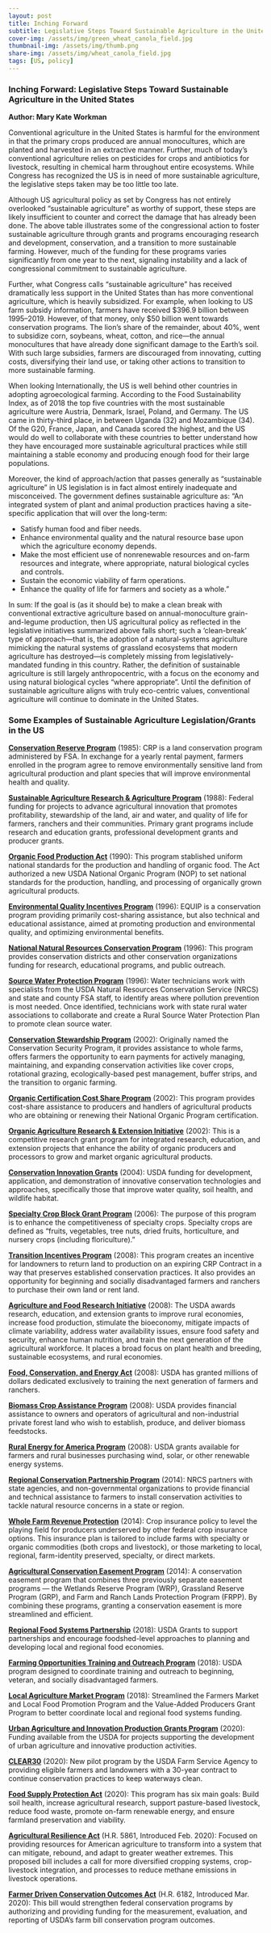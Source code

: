 ```yaml
---
layout: post
title: Inching Forward
subtitle: Legislative Steps Toward Sustainable Agriculture in the United States
cover-img: /assets/img/green_wheat_canola_field.jpg
thumbnail-img: /assets/img/thumb.png
share-img: /assets/img/wheat_canola_field.jpg
tags: [US, policy]
---
```

### Inching Forward: Legislative Steps Toward Sustainable Agriculture in the United States
**Author:  Mary Kate Workman**

Conventional agriculture in the United States is harmful for the environment in that the primary crops produced are annual monocultures, which are planted and harvested in an extractive manner. Further, much of today’s conventional agriculture relies on pesticides for crops and antibiotics for livestock, resulting in chemical harm throughout entire ecosystems. While Congress has recognized the US is in need of more sustainable agriculture, the legislative steps taken may be too little too late. 

Although US agricultural policy as set by Congress has not entirely overlooked “sustainable agriculture” as worthy of support, these steps are likely insufficient to counter and correct the damage that has already been done.  The above table illustrates some of the congressional action to foster sustainable agriculture through grants and programs encouraging research and development, conservation, and a transition to more sustainable farming. However, much of the funding for these programs varies significantly from one year to the next, signaling instability and a lack of congressional commitment to sustainable agriculture. 

Further, what Congress calls “sustainable agriculture” has received dramatically less support in the United States than has more conventional agriculture, which is heavily subsidized. For example, when looking to US farm subsidy information, farmers have received $396.9 billion between 1995–2019. However, of that money, only $50 billion went towards conservation programs. The lion’s share of the remainder, about 40%, went to subsidize corn, soybeans, wheat, cotton, and rice—the annual monocultures that have already done significant damage to the Earth’s soil.  With such large subsidies, farmers are discouraged from innovating, cutting costs, diversifying their land use, or taking other actions to transition to more sustainable farming. 

When looking Internationally, the US is well behind other countries in adopting agroecological farming. According to the Food Sustainability Index, as of 2018 the top five countries with the most sustainable agriculture were Austria, Denmark, Israel, Poland, and Germany. The US came in thirty-third place, in between Uganda (32) and Mozambique (34).  Of the G20, France, Japan, and Canada scored the highest,  and the US would do well to collaborate with these countries to better understand how they have encouraged more sustainable agricultural practices while still maintaining a stable economy and producing enough food for their large populations.  

Moreover, the kind of approach/action that passes generally as “sustainable agriculture” in US legislation is in fact almost entirely inadequate and misconceived. The government defines sustainable agriculture as: “An integrated system of plant and animal production practices having a site-specific application that will over the long-term:
* Satisfy human food and fiber needs.
* Enhance environmental quality and the natural resource base upon which the agriculture economy depends.
* Make the most efficient use of nonrenewable resources and on-farm resources and integrate, where appropriate, natural biological cycles and controls.
* Sustain the economic viability of farm operations.
* Enhance the quality of life for farmers and society as a whole.”   

In sum: If the goal is (as it should be) to make a clean break with conventional extractive agriculture based on annual-monoculture grain-and-legume production, then US agricultural policy as reflected in the legislative initiatives summarized above falls short; such a ‘clean-break’ type of approach—that is, the adoption of a natural-systems agriculture mimicking the natural systems of grassland ecosystems that modern agriculture has destroyed—is completely missing from legislatively-mandated funding in this country. Rather, the definition of sustainable agriculture is still largely anthropocentric, with a focus on the economy and using natural biological cycles “where appropriate”. Until the definition of sustainable agriculture aligns with truly eco-centric values, conventional agriculture will continue to dominate in the United States.  


### **Some Examples of Sustainable Agriculture Legislation/Grants in the US**

**[Conservation Reserve Program](https://www.fsa.usda.gov/programs-and-services/conservation-programs/conservation-reserve-program/)** (1985): CRP is a land conservation program administered by FSA. In exchange for a yearly rental payment, farmers enrolled in the program agree to remove environmentally sensitive land from agricultural production and plant species that will improve environmental health and quality. 

**[Sustainable Agriculture Research & Agriculture Program](https://www.sare.org/)** (1988): Federal funding for projects to advance agricultural innovation that promotes profitability, stewardship of the land, air and water, and quality of life for farmers, ranchers and their communities. Primary grant programs include research and education grants, professional development grants and producer grants.

**[Organic Food Production Act](https://www.ams.usda.gov/sites/default/files/media/Organic%20Foods%20Production%20Act%20of%201990%20(OFPA).pdf)** (1990): This program stablished uniform national standards for the production and handling of organic food. The Act authorized a new USDA National Organic Program (NOP) to set national standards for the production, handling, and processing of organically grown agricultural products. 

**[Environmental Quality Incentives Program](https://www.nrcs.usda.gov/wps/portal/nrcs/detail/national/programs/financial/eqip/?cid=nrcs144p2_037436)** (1996):	EQUIP is a conservation program providing primarily cost-sharing assistance, but also technical and educational assistance, aimed at promoting production and environmental quality, and optimizing environmental benefits. 

**[National Natural Resources Conservation Program](https://www.nrcs.usda.gov/wps/portal/nrcs/main/national/programs/)** (1996): This program provides conservation districts and other conservation organizations funding for research, educational programs, and public outreach. 

**[Source Water Protection Program](https://www.epa.gov/sourcewaterprotection)** (1996): Water technicians work with specialists from the USDA Natural Resources Conservation Service (NRCS) and state and county FSA staff, to identify areas where pollution prevention is most needed. Once identified, technicians work with state rural water associations to collaborate and create a Rural Source Water Protection Plan to promote clean source water. 

**[Conservation Stewardship Program](https://www.nrcs.usda.gov/wps/portal/nrcs/main/national/programs/financial/csp/)** (2002):	Originally named the Conservation Security Program, it provides assistance to whole farms, offers farmers the opportunity to earn payments for actively managing, maintaining, and expanding conservation activities like cover crops, rotational grazing, ecologically-based pest management, buffer strips, and the transition to organic farming. 

**[Organic Certification Cost Share Program](https://www.fsa.usda.gov/programs-and-services/occsp/index)** (2002): This program provides cost-share assistance to producers and handlers of agricultural products who are obtaining or renewing their National Organic Program certification.  

**[Organic Agriculture Research & Extension Initiative](https://nifa.usda.gov/funding-opportunity/organic-agriculture-research-and-extension-initiative)** (2002): This is a competitive research grant program for integrated research, education, and extension projects that enhance the ability of organic producers and processors to grow and market organic agricultural products. 

**[Conservation Innovation Grants](https://www.nrcs.usda.gov/wps/portal/nrcs/main/national/programs/financial/cig/)** (2004): USDA funding for development, application, and demonstration of innovative conservation technologies and approaches, specifically those that improve water quality, soil health, and wildlife habitat.  

**[Specialty Crop Block Grant Program](https://www.ams.usda.gov/services/grants/scbgp)** (2006): The purpose of this program is to enhance the competitiveness of specialty crops. Specialty crops are defined as “fruits, vegetables, tree nuts, dried fruits, horticulture, and nursery crops (including floriculture).”

**[Transition Incentives Program](https://www.fsa.usda.gov/programs-and-services/conservation-programs/transition-incentives/index)** (2008): This program creates an incentive for landowners to return land to production on an expiring CRP Contract in a way that preserves established conservation practices. It also provides an opportunity for beginning and socially disadvantaged farmers and ranchers to purchase their own land or rent land.

**[Agriculture and Food Research Initiative](https://nifa.usda.gov/program/agriculture-and-food-research-initiative-afri)** (2008): The USDA awards research, education, and extension grants to improve rural economies, increase food production, stimulate the bioeconomy, mitigate impacts of climate variability, address water availability issues, ensure food safety and security, enhance human nutrition, and train the next generation of the agricultural workforce. It places a broad focus on plant health and breeding, sustainable ecosystems, and rural economies. 

**[Food, Conservation, and Energy Act](https://www.congress.gov/bill/110th-congress/house-bill/2419)** (2008): USDA has granted millions of dollars dedicated exclusively to training the next generation of farmers and ranchers. 

**[Biomass Crop Assistance Program](https://www.fsa.usda.gov/programs-and-services/energy-programs/index)** (2008): USDA provides financial assistance to owners and operators of agricultural and non-industrial private forest land who wish to establish, produce, and deliver biomass feedstocks. 

**[Rural Energy for America Program](https://www.energy.gov/eere/solarpoweringamerica/rural-energy-america-program#:~:text=The%20Rural%20Energy%20for%20America,facilities%3B%20to%20use%20renewable%20technologies)** (2008): USDA grants available for farmers and rural businesses purchasing wind, solar, or other renewable energy systems. 

**[Regional Conservation Partnership Program](https://www.nrcs.usda.gov/wps/portal/nrcs/main/national/programs/financial/rcpp/)** (2014): NRCS partners with state agencies, and non-governmental organizations to provide financial and technical assistance to farmers to install conservation activities to tackle natural resource concerns in a state or region. 

**[Whole Farm Revenue Protection](https://www.rma.usda.gov/en/Policy-and-Procedure/Insurance-Plans/Whole-Farm-Revenue-Protection)** (2014): Crop insurance policy to level the playing field for producers underserved by other federal crop insurance options. This insurance plan is tailored to include farms with specialty or organic commodities (both crops and livestock), or those marketing to local, regional, farm-identity preserved, specialty, or direct markets.

**[Agricultural Conservation Easement Program](https://www.nrcs.usda.gov/wps/portal/nrcs/main/national/programs/easements/acep/)** (2014): A conservation easement program that combines three previously separate easement programs — the Wetlands Reserve Program (WRP), Grassland Reserve Program (GRP), and Farm and Ranch Lands Protection Program (FRPP). By combining these programs, granting a conservation easement is more streamlined and efficient. 

**[Regional Food Systems Partnership](https://www.ams.usda.gov/sites/default/files/media/2020_RFSP_RFA.pdf)** (2018): USDA Grants to support partnerships and encourage foodshed-level approaches to planning and developing local and regional food economies.  

**[Farming Opportunities Training and Outreach Program](https://sustainableagriculture.net/blog/closer-look-foto-2018-farmbill/)** (2018): USDA program designed to coordinate training and outreach to beginning, veteran, and socially disadvantaged farmers. 

**[Local Agriculture Market Program](https://www.ams.usda.gov/content/usda-announces-23-million-grants-available-local-and-regional-food-systems)** (2018): Streamlined the Farmers Market and Local Food Promotion Program and the Value-Added Producers Grant Program to better coordinate local and regional food systems funding.  

**[Urban Agriculture and Innovation Production Grants Program](https://www.fsa.usda.gov/news-room/news-releases/2020/usda-announces-grants-for-urban-agriculture-and-innovative-production)** (2020): Funding available from the USDA for projects supporting the development of urban agriculture and innovative production activities. 

**[CLEAR30](https://www.fsa.usda.gov/Assets/USDA-FSA-Public/usdafiles/FactSheets/crp-clear30-pilot.pdf)** (2020): New pilot program by the USDA Farm Service Agency to providing eligible farmers and landowners with a 30-year contract to continue conservation practices to keep waterways clean.  

**[Food Supply Protection Act](https://www.agriculture.senate.gov/newsroom/dem/press/release/ranking-member-stabenow-introduces-legislation-to-protect-americas-food-supply)** 	(2020):	This program has six main goals: Build soil health, increase agricultural research, support pasture-based livestock, reduce food waste, promote on-farm renewable energy, and ensure farmland preservation and viability. 

**[Agricultural Resilience Act](https://www.congress.gov/bill/116th-congress/house-bill/5861?s=1&r=3)** (H.R. 5861, Introduced Feb. 2020): Focused on providing resources for American agriculture to transform into a system that can mitigate, rebound, and adapt to greater weather extremes. This proposed bill includes a call for more diversified cropping systems, crop-livestock integration, and processes to reduce methane emissions in livestock operations.  

**[Farmer Driven Conservation Outcomes Act](https://www.congress.gov/bill/116th-congress/house-bill/6182?q=%7B%22search%22%3A%5B%22h+res+446%22%5D%7D&s=1&r=4)** 
(H.R. 6182, Introduced Mar. 2020): This bill would strengthen federal conservation programs by authorizing and providing funding for the measurement, evaluation, and reporting of USDA’s farm bill conservation program outcomes.  







